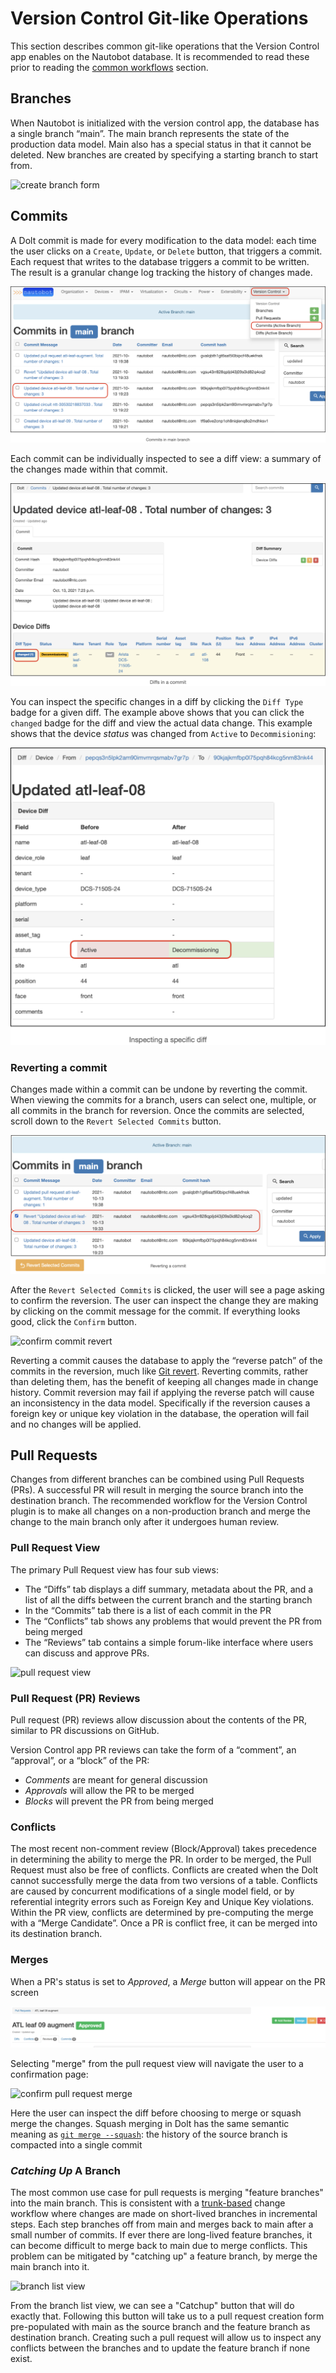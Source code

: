 # Version Control Git-like Operations

This section describes common git-like operations that the Version Control app enables on the Nautobot database.
It is recommended to read these prior to reading the [common workflows](workflows/common_workflows.md) section.

## Branches  

When Nautobot is initialized with the version control app, the database has a single branch “main”. 
The main branch represents the state of the production data model.
Main also has a special status in that it cannot be deleted. 
New branches are created by specifying a starting branch to start from.

![create branch form](images/create-branch-form.png)


## Commits

A Dolt commit is made for every modification to the data model: each time the user clicks on a `Create`, `Update`, or `Delete` button, that triggers a commit.
Each request that writes to the database triggers a commit to be written. 
The result is a granular change log tracking the history of changes made.

![commit list](images/commits-in-main-branch.png)

Each commit can be individually inspected to see a diff view: a summary of the changes made within that commit.

![commit diff view](images/diffs-in-a-commit.png)

You can inspect the specific changes in a diff by clicking the `Diff Type` badge for a given diff. The example above shows 
that you can click the `changed` badge for the diff and view the actual data change. 
This example shows that the device *status* was changed from `Active` to `Decommisioning`:

![diffs in a commit](images/inspecting-a-diff-change.png)

### Reverting a commit

Changes made within a commit can be undone by reverting the commit. 
When viewing the commits for a branch, users can select one, multiple, or all commits in the branch for reversion.
Once the commits are selected, scroll down to the `Revert Selected Commits` button.

![select commit to revert](images/select-commit-to-revert.png)

After the `Revert Selected Commits` is clicked, the user will see a page asking to confirm the reversion. The user can inspect the change they are making by clicking on the commit message for the commit.
If everything looks good, click the `Confirm` button.

![confirm commit revert](images/confirm-commit-revert.png)

Reverting a commit causes the database to apply the “reverse patch” of the commits in the reversion, much like [Git revert](https://git-scm.com/docs/git-revert). 
Reverting commits, rather than deleting them, has the benefit of keeping all changes made in change history. 
Commit reversion may fail if applying the reverse patch will cause an inconsistency in the data model. 
Specifically if the reversion causes a foreign key or unique key violation in the database, the operation will fail and no changes will be applied.

## Pull Requests

Changes from different branches can be combined using Pull Requests (PRs). 
A successful PR will result in merging the source branch into the destination branch. 
The recommended workflow for the Version Control plugin is to make all changes on a non-production branch and merge the change to the main branch only after it undergoes human review.

### Pull Request View

The primary Pull Request view has four sub views:
* The “Diffs” tab displays a diff summary, metadata about the PR, and a list of all the diffs between the current branch and the starting branch
* In the “Commits” tab there is a list of each commit in the PR
* The “Conflicts” tab shows any problems that would prevent the PR from being merged 
* The “Reviews” tab contains a simple forum-like interface where users can discuss and approve PRs.

![pull request view](images/pull-request-view.png)

### Pull Request (PR) Reviews

Pull request (PR) reviews allow discussion about the contents of the PR, similar to PR discussions on GitHub.

Version Control app PR reviews can take the form of a “comment”, an “approval”, or a “block” of the PR:

* *Comments* are meant for general discussion 
* *Approvals* will allow the PR to be merged 
* *Blocks* will prevent the PR from being merged


### Conflicts

The most recent non-comment review (Block/Approval) takes precedence in determining the ability to merge the PR. 
In order to be merged, the Pull Request must also be free of conflicts. 
Conflicts are created when the Dolt cannot successfully merge the data from two versions of a table. 
Conflicts are caused by concurrent modifications of a single model field, or by referential integrity errors such as Foreign Key and Unique Key violations. 
Within the PR view, conflicts are determined by pre-computing the merge with a “Merge Candidate”.
Once a PR is conflict free, it can be merged into its destination branch. 

### Merges

When a PR's status is set to *Approved*, a *Merge* button will appear on the PR screen 

![approved pr](images/approved_pr.png)

Selecting "merge" from the pull request view will navigate the user to a confirmation page:

![confirm pull request merge](images/confirm-pull-request-merge.png)

Here the user can inspect the diff before choosing to merge or squash merge the changes.
Squash merging in Dolt has the same semantic meaning as [`git merge --squash`](https://git-scm.com/docs/git-merge#Documentation/git-merge.txt---squash):
the history of the source branch is compacted into a single commit

### *Catching Up* A Branch

The most common use case for pull requests is merging "feature branches" into the main branch. 
This is consistent with a [trunk-based](https://www.atlassian.com/continuous-delivery/continuous-integration/trunk-based-development) 
change workflow where changes are made on short-lived branches in incremental steps. 
Each step branches off from main and merges back to main after a small number of commits.
If ever there are long-lived feature branches, it can become difficult to merge back to main due to merge conflicts. 
This problem can be mitigated by "catching up" a feature branch, by merge the main branch into it.

![branch list view](images/branch-list-view.png)

From the branch list view, we can see a "Catchup" button that will do exactly that. 
Following this button will take us to a pull request creation form pre-populated with main as the source branch and the feature branch as destination branch.
Creating such a pull request will allow us to inspect any conflicts between the branches and to update the feature branch if none exist.
